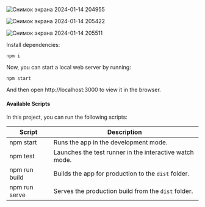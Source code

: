 

![Снимок экрана 2024-01-14 204955](https://github.com/VladimirDmytriienko/pizza-app-react-redux-firebase/assets/89876159/a9d4c89f-9a7d-4b8d-8e32-a824a7d4e6f5)

![Снимок экрана 2024-01-14 205422](https://github.com/VladimirDmytriienko/pizza-app-react-redux-firebase/assets/89876159/c292071d-f4e3-4a1d-a0d0-41cb667183a4)

![Снимок экрана 2024-01-14 205511](https://github.com/VladimirDmytriienko/pizza-app-react-redux-firebase/assets/89876159/de92b9b7-ff66-4a32-b7ac-416d920d7eab)



Install dependencies:

```
npm i
```

Now, you can start a local web server by running:

```
npm start
```

And then open http://localhost:3000 to view it in the browser.

#### Available Scripts

In this project, you can run the following scripts:

| Script        | Description                                             |
| ------------- | ------------------------------------------------------- |
| npm start     | Runs the app in the development mode.                   |
| npm test      | Launches the test runner in the interactive watch mode. |
| npm run build | Builds the app for production to the `dist` folder.     |
| npm run serve | Serves the production build from the `dist` folder.     |



